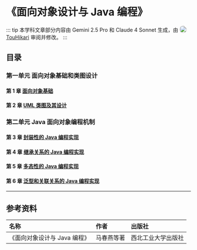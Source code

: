 # 《面向对象设计与 Java 编程》

::: tip
本学科文章部分内容由 Gemini 2.5 Pro 和 Claude 4 Sonnet 生成，由 [<img src="https://github.com/TouHikari.png" alt="TouHikari" style="display: inline-block; width: 20px; height: 20px; border-radius: 100%; vertical-align: text-bottom;"> TouHikari](https://github.com/TouHikari/) 审阅并修改。
:::

## 目录

### 第一单元 面向对象基础和类图设计

#### 第 1 章 [面向对象基础](1%20面向对象基础/index.html)

#### 第 2 章 [UML 类图及其设计](2%20UML%20类图及其设计/index.html)

### 第二单元 Java 面向对象编程机制

#### 第 3 章 [封装性的 Java 编程实现](3%20封装性的%20Java%20编程实现/index.html)

#### 第 4 章 [继承关系的 Java 编程实现](4%20继承关系的%20Java%20编程实现/index.html)

#### 第 5 章 [多态性的 Java 编程实现](5%20多态性的%20Java%20编程实现/index.html)

#### 第 6 章 [泛型和关联关系的 Java 编程实现](6%20泛型和关联关系的%20Java%20编程实现/index.html)

---

## 参考资料

| 名称                         | 作者       | 出版社             |
| :--------------------------- | :--------- | :----------------- |
| 《面向对象设计与 Java 编程》 | 马春燕等著 | 西北工业大学出版社 |
